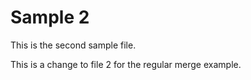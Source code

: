 # Sample 2

This is the second sample file.

This is a change to file 2 for the regular merge example.
